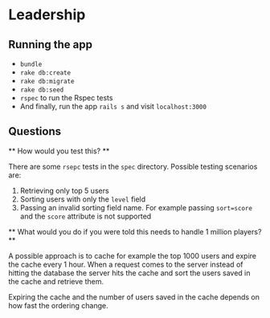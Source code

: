 # Leadership
## Running the app
* `bundle`
* `rake db:create`
* `rake db:migrate`
* `rake db:seed`
* `rspec` to run the Rspec tests
* And finally, run the app `rails s` and visit `localhost:3000`

## Questions
** How would you test this? **

There are some `rsepc` tests in the `spec` directory. Possible testing scenarios are:
1. Retrieving only top 5 users
2. Sorting users with only the `level` field
3. Passing an invalid sorting field name. For example passing `sort=score` and the `score` attribute is not supported

** What would you do if you were told this needs to handle 1 million players? **

A possible approach is to cache for example the top 1000 users and expire the cache every 1 hour. When a request comes to the server instead of hitting the database the server hits the cache and sort the users saved in the cache
and retrieve them. 

Expiring the cache and the number of users saved in the cache depends on how fast the ordering change.